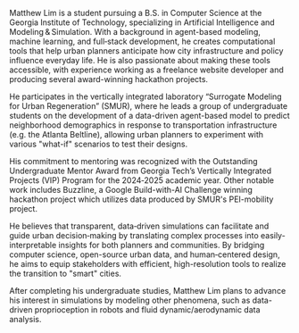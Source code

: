 Matthew Lim is a student pursuing a B.S. in Computer Science at the Georgia Institute of Technology, specializing in Artificial Intelligence and Modeling & Simulation. With a background in agent-based modeling, machine learning, and full‑stack development, he creates computational tools that help urban planners anticipate how city infrastructure and policy influence everyday life. He is also passionate about making these tools accessible, with experience working as a freelance website developer and producing several award-winning hackathon projects.

He participates in the vertically integrated laboratory “Surrogate Modeling for Urban Regeneration” (SMUR), where he leads a group of undergraduate students on the development of a data-driven agent-based model to predict neighborhood demographics in response to transportation infrastructure (e.g. the Atlanta Beltline), allowing urban planners to experiment with various "what-if" scenarios to test their designs.

His commitment to mentoring was recognized with the Outstanding Undergraduate Mentor Award from Georgia Tech’s Vertically Integrated Projects (VIP) Program for the 2024‑2025 academic year. Other notable work includes Buzzline, a Google Build-with-AI Challenge winning hackathon project which utilizes data produced by SMUR's PEI-mobility project. 

He believes that transparent, data‑driven simulations can facilitate and guide urban decision‑making by translating complex processes into easily-interpretable insights for both planners and communities. By bridging computer science, open-source urban data, and human‑centered design, he aims to equip stakeholders with efficient, high-resolution tools to realize the transition to "smart" cities.

After completing his undergraduate studies, Matthew Lim plans to advance his interest in simulations by modeling other phenomena, such as data-driven proprioception in robots and fluid dynamic/aerodynamic data analysis.
